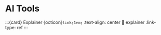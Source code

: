 # AI Tools


:::{card} Explainer {octicon}`link;1em;`
:text-align: center
:link: explainer
:link-type: ref
:::
